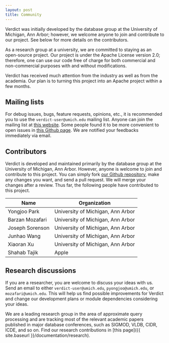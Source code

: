 ```yaml
---
layout: post
title: Community
---
```


Verdict was initially developed by the database group at the University of Michigan, Ann Arbor; however, we welcome anyone to join and contribute to our project. See below for more details on the contributors.

As a research group at a university, we are committed to staying as an open-source project. Our project is under the Apache License version 2.0; therefore, one can use our code free of charge for both commercial and non-commercial purposes with and without modifications.

Verdict has received much attention from the industry as well as from the academia. Our plan is to turning this project into an Apache project within a few months.


## Mailing lists

For debug issues, bugs, feature requests, opinions, etc., it is recommended you to use the `verdict-user@umich.edu` mailing list. Anyone can join the mailing list at [this website](https://mcommunity.umich.edu/#group:Verdict%20Users). Some people found it to be more convenient to open issues in [this Github page](https://github.com/mozafari/verdict/issues). We are notified your feedbacks immediately via email.


## Contributors

Verdict is developed and maintained primarily by the database group at the University of Michigan, Ann Arbor. However, anyone is welcome to join and contribute to this project. You can simply fork [our Github repository](https://github.com/mozafari/verdict), make any changes you want, and send a pull request. We will merge your changes after a review. Thus far, the following people have contributed to this project.

| Name            | Organization                      |
|-----------------|-----------------------------------|
| Yongjoo Park    | University of Michigan, Ann Arbor |
| Barzan Mozafari | University of Michigan, Ann Arbor |
| Joseph Sorenson | University of Michigan, Ann Arbor |
| Junhao Wang     | University of Michigan, Ann Arbor |
| Xiaoran Xu      | University of Michigan, Ann Arbor |
| Shahab Tajik    | Apple                             |


## Research discussions

If you are a researcher, you are welcome to discuss your ideas with us. Send an email to either `verdict-user@umich.edu`, `pyongjoo@umich.edu`, or `mozafari@umich.edu`. This will help us find possible improvements for Verdict and change our development plans or module dependencies considering your ideas.

We are a leading research group in the area of approximate query processing and are tracking most of the relevant academic papers published in major database conferences, such as SIGMOD, VLDB, CIDR, ICDE, and so on. Find our research contributions in [this page]({{ site.baseurl }}/documentation/research).
